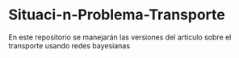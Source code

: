 # Situaci-n-Problema-Transporte
En este repositorio se manejarán las versiones del articulo sobre el transporte usando redes bayesianas  
